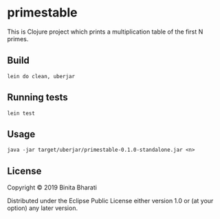 # primestable

This is Clojure project which prints a multiplication table of the first N primes.

## Build

`lein do clean, uberjar`

## Running tests
 
`lein test`

## Usage

`java -jar target/uberjar/primestable-0.1.0-standalone.jar <n>`

## License

Copyright © 2019 Binita Bharati

Distributed under the Eclipse Public License either version 1.0 or (at
your option) any later version.
